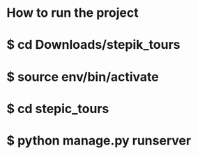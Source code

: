 # How to run the project

# $ cd Downloads/stepik_tours

# $ source env/bin/activate

# $ cd stepic_tours

# $ python manage.py runserver

